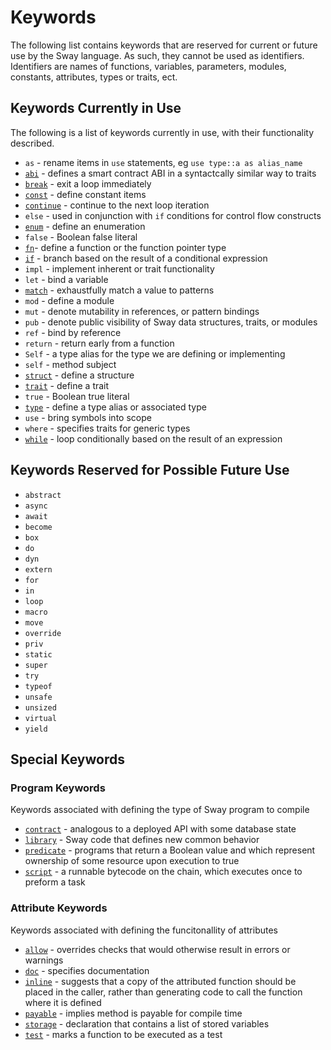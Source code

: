 # Keywords

The following list contains keywords that are reserved for current or
future use by the Sway language. As such, they cannot be used as
identifiers. Identifiers are names of functions, variables,
parameters, modules, constants, attributes, types or
traits, ect.

## Keywords Currently in Use

The following is a list of keywords currently in use, with their
functionality described.

- `as` - rename items in `use` statements, eg `use type::a as alias_name`
- [`abi`](../sway-program-types/smart_contracts.md#the-abi-declaration) - defines a smart contract ABI in a syntactcally similar way to traits
- [`break`](../basics/control_flow.md#break-and-continue) - exit a loop immediately
- [`const`](../basics/constants.md) - define constant items
- [`continue`](../basics/control_flow.md#break-and-continue) - continue to the next loop iteration
- `else` - used in conjunction with `if` conditions for control flow constructs
- [`enum`](../basics/structs_tuples_and_enums.md#enums) - define an enumeration
- `false` - Boolean false literal
- [`fn`](../basics/functions.md)- define a function or the function pointer type
- [`if`](../basics/control_flow.md#if-expressions) - branch based on the result of a conditional expression
- `impl` - implement inherent or trait functionality
- `let` - bind a variable
- [`match`](../basics/control_flow.md#match-expressions) - exhaustfully match a value to patterns
- `mod` - define a module
- `mut` - denote mutability in references, or pattern bindings
- `pub` - denote public visibility of Sway data structures, traits, or modules
- `ref` - bind by reference
- `return` - return early from a function
- `Self` - a type alias for the type we are defining or implementing
- `self` - method subject
- [`struct`](../basics/structs_tuples_and_enums.md#structs) - define a structure
- [`trait`](../advanced/traits.md#declaring-a-trait) - define a trait
- `true` - Boolean true literal
- [`type`](../advanced/advanced_types.md#creating-type-synonyms-with-type-aliases) - define a type alias or associated type
- `use` - bring symbols into scope
- `where` - specifies traits for generic types
- [`while`](../basics/control_flow.md#while) - loop conditionally based on the result of an expression

## Keywords Reserved for Possible Future Use

- `abstract`
- `async`
- `await`
- `become`
- `box`
- `do`
- `dyn`
- `extern`
- `for`
- `in`
- `loop`
- `macro`
- `move`
- `override`
- `priv`
- `static`
- `super`
- `try`
- `typeof`
- `unsafe`
- `unsized`
- `virtual`
- `yield`

## Special Keywords

### Program Keywords

Keywords associated with defining the type of Sway program to compile

- [`contract`](../sway-program-types/smart_contracts.md) - analogous to a deployed API with some database state
- [`library`](../sway-program-types/libraries.md) - Sway code that defines new common behavior
- [`predicate`](../sway-program-types/predicates.md) - programs that return a Boolean value and which represent ownership of some resource upon execution to true
- [`script`](../sway-program-types/scripts.md) - a runnable bytecode on the chain, which executes once to preform a task

### Attribute Keywords

Keywords associated with defining the funcitonallity of attributes

- [`allow`](./attributes.md#allow) - overrides checks that would otherwise result in errors or warnings
- [`doc`](./attributes.md#doc) - specifies documentation
- [`inline`](./attributes.md#inline) - suggests that a copy of the attributed function should be placed in the caller, rather than generating code to call the function where it is defined
- [`payable`](./attributes.md#payable) - implies method is payable for compile time
- [`storage`](./attributes.md#storage) - declaration that contains a list of stored variables
- [`test`](./attributes.md#test) - marks a function to be executed as a test
